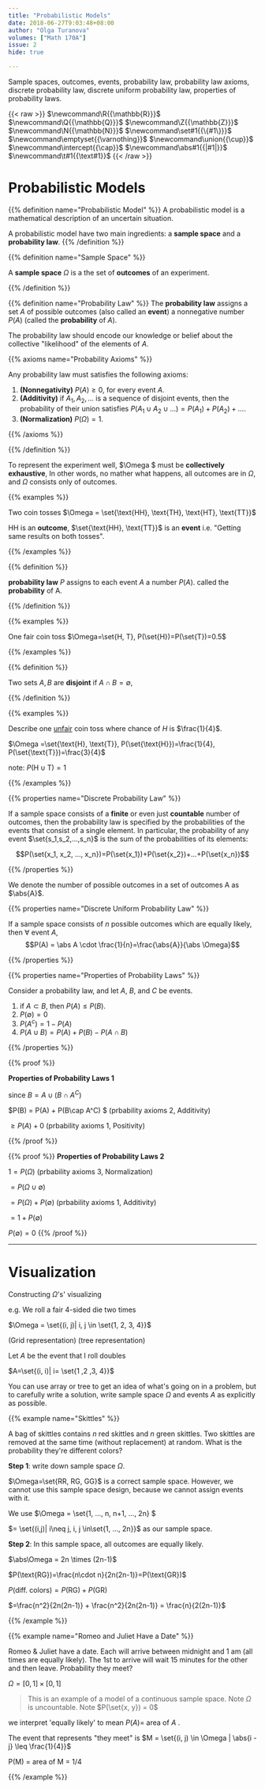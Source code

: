 ```yaml
---
title: "Probabilistic Models"
date: 2018-06-27T9:03:48+08:00
author: "Olga Turanova"
volumes: ["Math 170A"]
issue: 2
hide: true

---
```


Sample spaces, outcomes, events, probability law, probability law axioms, discrete probability law, discrete uniform probability law, properties of probability laws.

<!--more-->

<div class="latex-macros">
  {{< raw >}}
    $\newcommand\R{{\mathbb{R}}}$
    $\newcommand\Q{{\mathbb{Q}}}$
    $\newcommand\Z{{\mathbb{Z}}}$
    $\newcommand\N{{\mathbb{N}}}$
    $\newcommand\set#1{{\{#1\}}}$
    $\newcommand\emptyset{{\varnothing}}$
    $\newcommand\union{{\cup}}$  
    $\newcommand\intercept{{\cap}}$  
    $\newcommand\abs#1{{|#1|}}$  
    $\newcommand\t#1{{\text#1}}$  
  {{< /raw >}}
</div>

# Probabilistic Models

{{% definition name="Probabilistic Model" %}} 
A probabilistic model is a mathematical description of an uncertain situation.

A probabilistic model have two main ingredients: a **sample space** and a **probability law**.
{{% /definition %}}

{{% definition name="Sample Space" %}}

A **sample space** $\Omega$ is a the set of **outcomes** of an experiment.

{{% /definition %}}

{{% definition name="Probability Law" %}} 
The **probability law** assigns a set $A$ of possible outcomes (also called an **event**) a nonnegative number $P(A)$ (called the **probability** of $A$).

The probability law should encode our knowledge or belief about the collective "likelihood" of the elements of $A$.

{{% axioms name="Probability Axioms" %}}

Any probability law must satisfies the following axioms:

1. **(Nonnegativity)** $P(A)\geq 0$, for every event $A$.
2. **(Additivity)** if $A_1,A_2,...$ is a sequence of disjoint events, then the probability of their union satisfies $P(A_1\cup A_2 \cup ...)=P(A_1) + P(A_2)+...$.
3. **(Normalization)** $P(\Omega)=1$.

{{% /axioms %}}

{{% /definition %}}

To represent the experiment well, $\Omega $ must be **collectively exhaustive**, In other words, no mather what happens, all outcomes are in $\Omega$, and $\Omega$ consists only of outcomes.



{{% examples %}}

Two coin tosses $\Omega = \set{\text{HH}, \text{TH}, \text{HT}, \text{TT}}$

$\text{HH}$ is an **outcome**, $\set{\text{HH}, \text{TT}}$ is an **event** i.e. "Getting same results on both tosses".


{{% /examples %}}

{{% definition %}}

**probability law** $P$ assigns to each event $A$ a number $P(A)$. called the **probability** of A.

{{% /definition %}}


{{% examples %}}

One fair coin toss $\Omega=\set{H, T}, P(\set{H})=P(\set{T})=0.5$	

{{% /examples %}}

{{% definition %}}

Two sets $A,B$ are **disjoint** if $A\cap B=\emptyset$,

{{% /definition %}}

{{% examples %}}

Describe one <u>unfair</u> coin toss where chance of $H$ is $\frac{1}{4}$.

$\Omega =\set{\text{H}, \text{T}}, P(\set{\text{H}})=\frac{1}{4}, P(\set{\text{T}})=\frac{3}{4}$

note: $P(\text{H}\cup\text{T}) = 1$

{{% /examples %}}

{{% properties name="Discrete Probability Law" %}}

If a sample space consists of a **finite** or even just **countable** number of outcomes, then the probability law is specified by the probabilities of the events that consist of a single element. In particular, the probability of any event $\set{s_1,s_2,...,s_n}$ is the sum of the probabilities of its elements:

$$P(\set{x_1, x_2, ..., x_n})=P(\set{x_1})+P(\set{x_2})+...+P(\set{x_n})$$

{{% /properties %}}

We denote the number of possible outcomes in a set of outcomes A as $\abs{A}$.

{{% properties name="Discrete Uniform Probability Law" %}}

If a sample space consists of $n$ possible outcomes which are equally likely, then $\forall$ event $A$, $$P(A) = \abs A \cdot \frac{1}{n}=\frac{\abs{A}}{\abs \Omega}$$

{{% /properties %}}

{{% properties name="Properties of Probability Laws" %}}

Consider a probability law, and let $A$, $B$, and $C$ be events.

1. if $A \subset B$, then $P(A) \leq P(B)$.
2. $P(\emptyset)=0$ 
3. $P(A^c) = 1 - P(A)$
4. $P(A\cup B) = P(A) + P(B) - P(A\cap B)$

{{% /properties %}}


{{% proof %}}

**Properties of Probability Laws 1**

since $B=A\cup(B\cap A^C)$

$P(B) = P(A) + P(B\cap A^C) $ (prbability axioms 2, Additivity)

$\geq P(A) + 0$ (prbability axioms 1, Positivity)


{{% /proof %}}

{{% proof %}}
**Properties of Probability Laws 2**

$1 = P(\Omega)$     (prbability axioms 3, Normalization)

$=P(\Omega \cup \emptyset)$

$= P(\Omega) + P(\emptyset)$     (prbability axioms 1, Additivity)

$= 1 + P(\emptyset)$

$P(\emptyset) = 0$
{{% /proof %}}

<hr>

# Visualization

Constructing $\Omega$'s' visualizing

e.g. We roll a fair 4-sided die two times

$\Omega = \set{(i, j)| i, j \in \set{1, 2, 3, 4}}$

(Grid representation) (tree representation)

Let $A$ be the event that I roll doubles

$A=\set{(i, i)| i= \set{1 ,2 ,3, 4}}$



You can use array or tree to get an idea of what's going on in a problem, but  to carefully write a solution, write sample space $\Omega$ and events $A$ as explicitly as possible.


{{% example name="Skittles" %}}

A bag of skittles contains $n$ red skittles and $n$ green skittles. Two skittles are removed at the same time (without replacement) at random. What is the probability they're different colors?

**Step 1**: write down sample space $\Omega$.

$\Omega=\set{RR, RG, GG}$ is a correct sample space. However, we cannot use this sample space design, because we cannot assign events with it.

We use $\Omega = \set{1, ..., n, n+1, ..., 2n} $

$= \set{(i,j)| i\neq j, i, j \in\set{1, ..., 2n}}$ as our sample space. 

**Step 2**: In this sample space, all outcomes are equally likely. 

$\abs\Omega = 2n \times (2n-1)$

$P(\text{RG})=\frac{n\cdot n}{2n(2n-1)}=P(\text{GR})$

$P(\text{diff. colors})=P(\text{RG})+P(\text{GR})$

$=\frac{n^2}{2n(2n-1)} + \frac{n^2}{2n(2n-1)} = \frac{n}{2(2n-1)}$

{{% /example %}}


{{% example name="Romeo and Juliet Have a Date" %}}

Romeo & Juliet have a date. Each will arrive between midnight and 1 am (all times are equally likely). The 1st to arrive will wait 15 minutes for the other and then leave. Probability they meet?

$\Omega = [0, 1] \times [0, 1]$ 

> This is an example of a model of a continuous sample space. Note $\Omega$ is uncountable. Note $P(\set{x, y}) = 0$

we interpret 'equally likely' to mean $P(A) =$ area of $A$ .

The event that represents "they meet" is $M = \set{(i, j) \in \Omega | \abs{i - j} \leq \frac{1}{4}}$

P(M) = area of M = 1/4

{{% /example %}}

